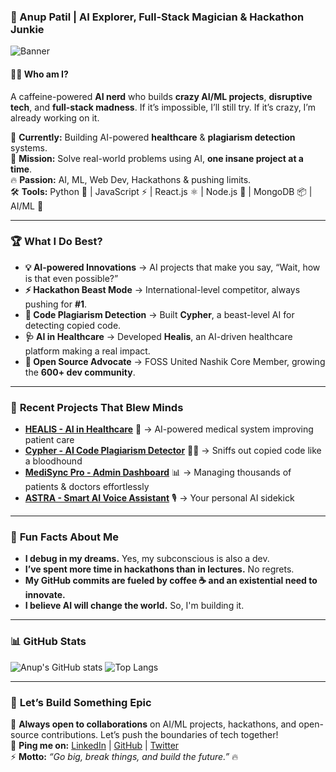 ### 🚀 Anup Patil | AI Explorer, Full-Stack Magician & Hackathon Junkie  
![Banner](https://imgs.search.brave.com/rFgUVWd6lYc4p22q-Z4SiSmSwmZoaujiSCJENK_nkig/rs:fit:860:0:0:0/g:ce/aHR0cHM6Ly9waWNz/LmNyYWl5b24uY29t/LzIwMjQtMDItMjIv/dGtUT2xicmtUUGVF/OTdFM1lYeWV5Zy53/ZWJw)

#### **👨‍💻 Who am I?**  
A caffeine-powered **AI nerd** who builds **crazy AI/ML projects**, **disruptive tech**, and **full-stack madness**. If it’s impossible, I’ll still try. If it’s crazy, I’m already working on it.  

🚀 **Currently:** Building AI-powered **healthcare** & **plagiarism detection** systems.  
🎯 **Mission:** Solve real-world problems using AI, **one insane project at a time**.  
🔥 **Passion:** AI, ML, Web Dev, Hackathons & pushing limits.  
🛠 **Tools:** Python 🐍 | JavaScript ⚡ | React.js ⚛️ | Node.js 🌲 | MongoDB 📦 | AI/ML 🧠  

---

### 🏆 **What I Do Best?**
- **💡 AI-powered Innovations** → AI projects that make you say, “Wait, how is that even possible?”
- **⚡ Hackathon Beast Mode** → International-level competitor, always pushing for **#1**.
- **📜 Code Plagiarism Detection** → Built **Cypher**, a beast-level AI for detecting copied code.
- **🩺 AI in Healthcare** → Developed **Healis**, an AI-driven healthcare platform making a real impact.
- **📢 Open Source Advocate** → FOSS United Nashik Core Member, growing the **600+ dev community**.

---

### 🚀 **Recent Projects That Blew Minds**
- **[HEALIS - AI in Healthcare](https://github.com/AsPxD/HEALIS)** 🏥 → AI-powered medical system improving patient care
- **[Cypher - AI Code Plagiarism Detector](https://github.com/AsPxD/Cypher)** 🕵️‍♂️ → Sniffs out copied code like a bloodhound
- **[MediSync Pro - Admin Dashboard](https://github.com/AsPxD/HealisAdmin)** 📊 → Managing thousands of patients & doctors effortlessly
- **[ASTRA - Smart AI Voice Assistant](https://github.com/AsPxD/ASTRA)** 🎙 → Your personal AI sidekick

---

### 💬 **Fun Facts About Me**
- **I debug in my dreams.** Yes, my subconscious is also a dev.
- **I’ve spent more time in hackathons than in lectures.** No regrets.
- **My GitHub commits are fueled by coffee ☕ and an existential need to innovate.**
- **I believe AI will change the world.** So, I'm building it.

---

### 📊 **GitHub Stats**
![Anup's GitHub stats](https://github-readme-stats.vercel.app/api?username=AsPxD&show_icons=true&theme=radical)
![Top Langs](https://github-readme-stats.vercel.app/api/top-langs/?username=AsPxD&layout=compact&theme=radical)

---

### 🎯 **Let’s Build Something Epic**
🚀 **Always open to collaborations** on AI/ML projects, hackathons, and open-source contributions. Let’s push the boundaries of tech together!  
📩 **Ping me on:** [LinkedIn](https://linkedin.com/in/anuppatil29) | [GitHub](https://github.com/AsPxD) | [Twitter](https://twitter.com/yourhandle)  
⚡ **Motto:** *“Go big, break things, and build the future.”* 🔥
